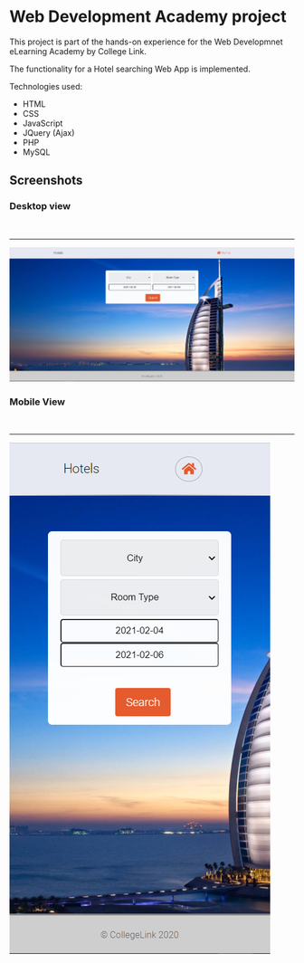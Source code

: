 # Web Development Academy project
This project is part of the hands-on experience for the Web Developmnet eLearning Academy by College Link.

The functionality for a Hotel searching Web App is implemented.

Technologies used:
- HTML
- CSS
- JavaScript
- JQuery (Ajax)
- PHP
- MySQL

## Screenshots ##

### Desktop view ###
<br> <hr>

![Index image](media/index.png)

### Mobile View ###
<br> <hr>

![Index image Mobile](media/index-mobile.png)

